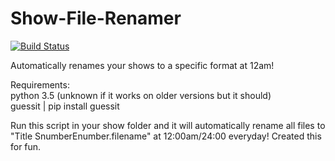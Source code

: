 # Show-File-Renamer 
[![Build Status](https://travis-ci.org/kar731/Show-File-Renamer.svg?branch=master)](https://travis-ci.org/kar731/Show-File-Renamer)

Automatically renames your shows to a specific format at 12am!

Requirements:  
python 3.5 (unknown if it works on older versions but it should)  
guessit | pip install guessit

Run this script in your show folder and it will automatically rename all files to "Title SnumberEnumber.filename" at 12:00am/24:00 everyday!
Created this for fun.
